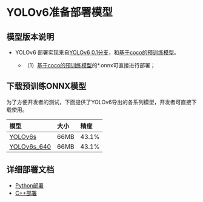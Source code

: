 # YOLOv6准备部署模型

## 模型版本说明

- YOLOv6 部署实现来自[YOLOv6 0.1分支](https://github.com/meituan/YOLOv6/releases/download/0.1.0)，和[基于coco的预训练模型](https://github.com/meituan/YOLOv6/releases/tag/0.1.0)。

  - （1）[基于coco的预训练模型](https://github.com/meituan/YOLOv6/releases/download/0.1.0)的*.onnx可直接进行部署；



## 下载预训练ONNX模型

为了方便开发者的测试，下面提供了YOLOv6导出的各系列模型，开发者可直接下载使用。

| 模型                                                               | 大小    | 精度    |
|:---------------------------------------------------------------- |:----- |:----- |
| [YOLOv6s](https://bj.bcebos.com/paddlehub/fastdeploy/yolov6s.onnx) | 66MB | 43.1% |
| [YOLOv6s_640](https://bj.bcebos.com/paddlehub/fastdeploy/yolov6s-640x640.onnx) | 66MB | 43.1% |



## 详细部署文档

- [Python部署](python)
- [C++部署](cpp)
